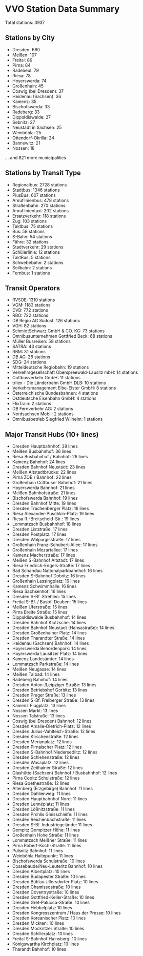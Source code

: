 # VVO Station Data Summary

Total stations: 3937

## Stations by City

- Dresden: 660
- Meißen: 107
- Freital: 89
- Pirna: 84
- Radebeul: 79
- Riesa: 78
- Hoyerswerda: 74
- Großenhain: 45
- Coswig (bei Dresden): 37
- Heidenau (Sachsen): 36
- Kamenz: 35
- Bischofswerda: 33
- Radeberg: 33
- Dippoldiswalde: 27
- Sebnitz: 27
- Neustadt in Sachsen: 25
- Weinböhla: 25
- Ottendorf-Okrilla: 24
- Bannewitz: 21
- Nossen: 18

... and 821 more municipalities

## Stations by Transit Type

- Regionalbus: 2728 stations
- Stadtbus: 1346 stations
- PlusBus: 607 stations
- Anruflinienbus: 478 stations
- Straßenbahn: 270 stations
- Anruflinientaxi: 202 stations
- Ersatzverkehr: 118 stations
- Zug: 103 stations
- Taktbus: 75 stations
- Bus: 58 stations
- S-Bahn: 54 stations
- Fähre: 32 stations
- Stadtverkehr: 29 stations
- Schülerlinie: 12 stations
- TaktBus: 5 stations
- Schwebebahn: 2 stations
- Seilbahn: 2 stations
- Fernbus: 1 stations

## Transit Operators

- RVSOE: 1310 stations
- VGM: 1183 stations
- DVB: 772 stations
- RBO: 722 stations
- DB Regio AG Südost: 126 stations
- VGH: 82 stations
- SchmidtSchwarz GmbH & CO. KG: 73 stations
- Omnibusunternehmen Gottfried Beck: 68 stations
- Müller Busreisen: 58 stations
- SATRA: 43 stations
- RBM: 31 stations
- DB AG: 28 stations
- SDG: 24 stations
- Mitteldeutsche Regiobahn: 19 stations
- Verkehrsgesellschaft Oberspreewald-Lausitz mbH: 14 stations
- Cottbusverkehr GmbH: 11 stations
- trilex - Die Länderbahn GmbH DLB: 10 stations
- Verkehrsmanagement Elbe-Elster GmbH: 8 stations
- Österreichische Bundesbahnen: 4 stations
- Ostdeutsche Eisenbahn GmbH: 4 stations
- FlixTrain: 2 stations
- DB Fernverkehr AG: 2 stations
- Nordsachsen Mobil: 2 stations
- Omnibusbetrieb Siegfried Wilhelm: 1 stations

## Major Transit Hubs (10+ lines)

- Dresden Hauptbahnhof: 38 lines
- Meißen Busbahnhof: 36 lines
- Riesa Busbahnhof / Bahnhof: 28 lines
- Kamenz Bahnhof: 24 lines
- Dresden Bahnhof Neustadt: 23 lines
- Meißen Altstadtbrücke: 22 lines
- Pirna ZOB / Bahnhof: 22 lines
- Großenhain Cottbuser Bahnhof: 21 lines
- Hoyerswerda Bahnhof: 21 lines
- Meißen Bahnhofstraße: 21 lines
- Bischofswerda Bahnhof: 19 lines
- Dresden Bahnhof Mitte: 19 lines
- Dresden Trachenberger Platz: 19 lines
- Riesa Alexander-Puschkin-Platz: 19 lines
- Riesa R.-Breitscheid-Str.: 19 lines
- Lommatzsch Busbahnhof: 18 lines
- Dresden Liststraße: 17 lines
- Dresden Postplatz: 17 lines
- Dresden Walpurgisstraße: 17 lines
- Großenhain Franz-Schubert-Allee: 17 lines
- Großenhain Mozartallee: 17 lines
- Kamenz Macherstraße: 17 lines
- Meißen S-Bahnhof Altstadt: 17 lines
- Riesa Friedrich-Engels-Straße: 17 lines
- Bad Schandau Nationalparkbahnhof: 16 lines
- Dresden S-Bahnhof Dobritz: 16 lines
- Großenhain Lessingplatz: 16 lines
- Kamenz Schwimmhalle: 16 lines
- Riesa Sachsenhof: 16 lines
- Dresden S-Bf. Strehlen: 15 lines
- Freital S-Bf. / Busbf. Deuben: 15 lines
- Meißen Uferstraße: 15 lines
- Pirna Breite Straße: 15 lines
- Dippoldiswalde Busbahnhof: 14 lines
- Dresden Bahnhof Klotzsche: 14 lines
- Dresden Bahnhof Neustadt (Hansastraße): 14 lines
- Dresden Großenhainer Platz: 14 lines
- Dresden Tharandter Straße: 14 lines
- Heidenau (Sachsen) Bahnhof: 14 lines
- Hoyerswerda Behördenpark: 14 lines
- Hoyerswerda Lausitzer Platz: 14 lines
- Kamenz Landesämter: 14 lines
- Lommatzsch Parkstraße: 14 lines
- Meißen Neugasse: 14 lines
- Meißen Talbad: 14 lines
- Radeberg Bahnhof: 14 lines
- Dresden Anton-/Leipziger Straße: 13 lines
- Dresden Betriebshof Gorbitz: 13 lines
- Dresden Prager Straße: 13 lines
- Dresden S-Bf. Freiberger Straße: 13 lines
- Kamenz Flugplatz: 13 lines
- Nossen Markt: 13 lines
- Nossen Talstraße: 13 lines
- Coswig (bei Dresden) Bahnhof: 12 lines
- Dresden Amalie-Dietrich-Platz: 12 lines
- Dresden Julius-Vahlteich-Straße: 12 lines
- Dresden Kirschenstraße: 12 lines
- Dresden Merianplatz: 12 lines
- Dresden Pirnaischer Platz: 12 lines
- Dresden S-Bahnhof Niedersedlitz: 12 lines
- Dresden Schlehenstraße: 12 lines
- Dresden Wasaplatz: 12 lines
- Dresden Zeithainer Straße: 12 lines
- Glashütte (Sachsen) Bahnhof / Busbahnhof: 12 lines
- Pirna Copitz Schulstraße: 12 lines
- Riesa Goethestraße: 12 lines
- Altenberg (Erzgebirge) Bahnhof: 11 lines
- Dresden Dahlienweg: 11 lines
- Dresden Hauptbahnhof Nord: 11 lines
- Dresden Lennéplatz: 11 lines
- Dresden Lößnitzstraße: 11 lines
- Dresden Prohlis Gleisschleife: 11 lines
- Dresden Reichenbachstraße: 11 lines
- Dresden S-Bf. Industriegelände: 11 lines
- Gompitz Gompitzer Höhe: 11 lines
- Großenhain Hohe Straße: 11 lines
- Lommatzsch Meißner Straße: 11 lines
- Pirna Robert-Koch-Straße: 11 lines
- Pulsnitz Bahnhof: 11 lines
- Weinböhla Haltepunkt: 11 lines
- Bischofswerda Schulstraße: 10 lines
- Cossebaude/Neu-Leuteritz Bahnhof: 10 lines
- Dresden Albertplatz: 10 lines
- Dresden Budapester Straße: 10 lines
- Dresden Bühlau Ullersdorfer Platz: 10 lines
- Dresden Chamissostraße: 10 lines
- Dresden Coventrystraße: 10 lines
- Dresden Gottfried-Keller-Straße: 10 lines
- Dresden Gret-Palucca-Straße: 10 lines
- Dresden Hebbelplatz: 10 lines
- Dresden Kongresszentrum / Haus der Presse: 10 lines
- Dresden Koreanischer Platz: 10 lines
- Dresden Mickten: 10 lines
- Dresden Mockritzer Straße: 10 lines
- Dresden Schillerplatz: 10 lines
- Freital S-Bahnhof Hainsberg: 10 lines
- Königswartha Kirchplatz: 10 lines
- Tharandt Bahnhof: 10 lines
